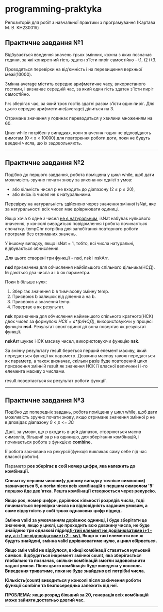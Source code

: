 # programming-praktyka
Репозиторій для робіт з навчальної практики з програмування (Картава М. В. КН23001б)

<h2><b>Практичне завдання №1</b></h2>

Відбувається введення значень трьох змінних, кожна з яких позначає години, за які конкретний гість здатен з'їсти пиріг самостійно - t1, t2 і t3.

Проводяться перевірки на від'ємність і на перевищення верхньої межі(10000).

Змінна average містить середнє арифметичне часу, використаного гостями, і визначає середній час, за який один гість здатен з'їсти пиріг самостійно.

hrs зберігає час, за який троє гостів здатні разом з'їсти один пиріг. Для цього середнє арифметичне(average) ділиться на 3.

Отримане значення у годинах переводиться у хвилини множенням на 60.

Цикл while потрібен у випадках, коли значення годин не відповідають вимогам (0 < x < 10000) для повторення роботи доти, поки не будуть введені числа, що їх задовольняють.

<hr>

<h2><b>Практичне завдання №2</b></h2>

Подібно до першого завдання, робота поміщена у цикл while, щоб дати можливість зручно почати знову за виконання однієї з умов:

<ul><li>або кількість чисел p не входить до діапазону (2 ≤ р ≤ 20),</li>
<li>або якісь із чисел не є натуральними.</li></ul>

Перевірку на натуральність здійснено через значення змінної isNat, яке за натуральності всіх чисел має доіврнювати одиниці. 

Якщо хоча б одне з чисел <u>не є натуральним</u>, isNat набуває нульового значення, у консолі виводиться повідомлення і робота починається спочатку. tempChr потрібна для запобігання повторного роботи програми без отриманих значень. 

У іншому випадку, якщо isNat = 1, тобто, всі числа натуральні, відбувається обчислення.

Для цього створені три функції - nsd, nsk і nskArr.

<b>nsd</b> призначена для обчислення найбільшого спільного дільника(НСД). Їй даються два числа a і b як параметри.

Поки b більше нуля:
<ol>
<li>Зберігає значення b в тимчасову змінну temp.</li>
<li>Присвоює b залишок від ділення a на b.</li>
<li>Присвоює a значення temp.</li>
<li>Повертає a як результат.</li>
</ol>

<b>nsk</b> призначена для обчислення найменшого спільного кратного(НСК) двох чисел за формулою <i>НСК = a*(b/НСД)</i>, використовуючи у процесі функцію <b>nsd.</b> Результат своєї єдиної дії вона повертає як результат функції.

<b>nskArr</b> шукає НСК масиву чисел, використовуючи функцію <b>nsk.</b> 

За змінну результату result береться перший елемент масиву, який передається функції як параметр. Довжина масиву також передається як параметр, а також визначає, скільки разів буде повторений цикл присвоєння змінній result як значення НСК її власної величини і i-го елемента масиву з числами. 

result повертається як результат роботи функції.

<hr>

<h2><b>Практичне завдання №3</b></h2>

Подібно до попередніх завдань, робота поміщена у цикл while, щоб дати можливість зручно почати знову, якщо отримане значення змінної p не відповідає діапазону <i>0 < p <= 30.</i>

Далі, за умови, що p входить в цей діапазон, створюється масив символів, більший за p на одиницю, для зберігання комбінацій, і починається робота з функцією <b>combine.</b>

Її робота заснована на рекурсії(функція викликає саму себе під час власної роботи). 

Параметр <b>pos<b> зберігає в собі номер цифри, яка належить до комбінації.

Спочатку першим числом(у даному випадку точніше символом) зазначається 5, а потім після всіх комбінацій з першим символом '5' першою йде дев'ятка. Решта комбінації створюється через рекурсію.

Якщо pos, номер цифри, дорівнює кількості розрядів числа, тоді починається перевірка числа на відповідність заданим умовам, а саме відсутність у собі трьох однакових цифр підряд.

Змінна <b>valid</b> за умовчанням дорівнює одиниці, і буде зберігати це значення, якщо у циклі, що проходить всю довжину числа, не буде знайдено три однакові підряд<u>(i-тий елемент не дорівнюватиме i+1 - му, а i+1 не відповідатиме i+2 - му).</u>
 Якщо ж такі елементи все ж будуть знайдені, змінна valid дорівнюватиме нулю, а цикл обірветься.

Якщо змін valid не відбулося, в кінці комбінації ставиться нульовий символ. Відбудеться інкремент змінної <b>count</b>, яка зберігається глобально та позначає, скільки комбінацій змогли задовольнити задані умови. Після цього комбінація буде виведена у консоль. Виведення триватиме, поки не буде знайдено всі потрібні числа.

<b>Кількість(count)</b> виводиться у консолі після закінчення роботи функції combine та безпосередньо залежить від неї.

ПРОБЛЕМА: якщо розряд більший за 20, генерація всіх комбінацій може зайняти достатньо довгий час. 

<hr>







